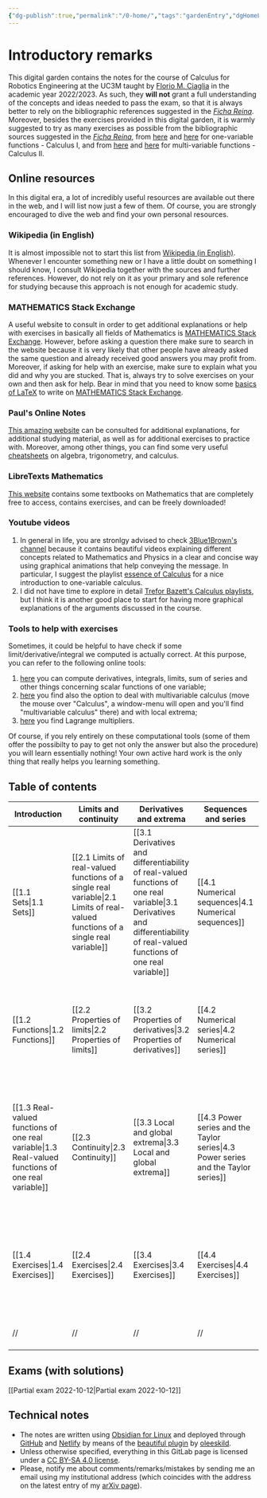 ```yaml
---
{"dg-publish":true,"permalink":"/0-home/","tags":"gardenEntry","dgHomeLink":true,"dgPassFrontmatter":false,"dgShowBacklinks":false,"dgShowLocalGraph":true,"dgShowInlineTitle":false,"dgShowFileTree":true,"dgEnableSearch":true}
---
```


# Introductory remarks

This digital garden contains the notes for the course of Calculus for Robotics Engineering at the UC3M taught by [Florio M. Ciaglia](https://floriomciaglia.wordpress.com/) in the academic year 2022/2023. As such, they **will not** grant a full understanding of the concepts and ideas needed to pass the exam, so that it is always better to rely on the bibliographic references suggested in the [_Ficha Reina_](https://aplicaciones.uc3m.es/cpa/generaFicha?est=381&plan=478&asig=19080&idioma=2). Moreover, besides the exercises provided in this digital garden, it is warmly suggested to try as many exercises as possible from the bibliographic sources suggested in the [_Ficha Reina_](https://aplicaciones.uc3m.es/cpa/generaFicha?est=381&plan=478&asig=19080&idioma=2), from [here](https://tutorial.math.lamar.edu/Problems/CalcI/CalcI.aspx) and [here](https://tutorial.math.lamar.edu/ProblemsNS/CalcI/CalcI.aspx) for one-variable functions - Calculus I, and from [here](https://tutorial.math.lamar.edu/Problems/CalcII/CalcII.aspx) and [here](https://tutorial.math.lamar.edu/ProblemsNS/CalcII/CalcII.aspx) for multi-variable functions - Calculus II.

## Online resources

In this digital era, a lot of incredibly useful resources are available out there in the web, and I will list now just a few of them. Of course, you are strongly encouraged to dive the web and find your own personal resources.

### Wikipedia (in English)

It is almost impossible not to start this list from [Wikipedia (in English)](https://en.wikipedia.org/wiki/Main_Page). Whenever I encounter something new or I have a little doubt on something I should know, I consult Wikipedia together with the sources and further references. However, do not rely on it as your primary and sole reference for studying because this approach is not enough for academic study. 

### MATHEMATICS Stack Exchange

A useful website to consult in order to get additional explanations or help with exercises in basically all fields of Mathematics is [MATHEMATICS Stack Exchange](https://math.stackexchange.com/). However, before asking a question there make sure to search in the website because it is very likely that other people have already asked the same question and already received good answers you may profit from. Moreover, if asking for help with an exercise, make sure to explain what you did and why you are stucked. That is, always try to solve exercises on your own and then ask for help. Bear in mind that you need to know some [basics of LaTeX](https://math.meta.stackexchange.com/questions/5020/mathjax-basic-tutorial-and-quick-reference) to write on [MATHEMATICS Stack Exchange](https://math.stackexchange.com/).

### Paul's Online Notes

[This amazing website](https://tutorial.math.lamar.edu/) can be consulted for additional explanations, for additional studying material, as well as for additional exercises to practice with. Moreover, among other things, you can find some very useful [cheatsheets](https://tutorial.math.lamar.edu/Extras/CheatSheets_Tables.aspx) on algebra, trigonometry, and calculus.

### LibreTexts Mathematics

[This website](https://math.libretexts.org/Bookshelves
) contains some textbooks on Mathematics that are completely free to access, contains exercises, and can be freely downloaded!

### Youtube videos

1) In general in life, you are stronlgy advised to check [3Blue1Brown's channel](https://www.youtube.com/c/3blue1brown/featured) because it contains beautiful videos explaining different concepts related to Mathematics and Physics in a clear and concise way using graphical animations that help conveying the message. In particular, I suggest the playlist [essence of Calculus](https://www.youtube.com/c/3blue1brown/playlists) for a nice introduction to one-variable calculus.
2) I did not have time to explore in detail [Trefor Bazett's Calculus playlists](https://www.youtube.com/c/DrTreforBazett/playlists), but I think it is another good place to start for having more graphical explanations of the arguments discussed in the course. 

### Tools to help with exercises

Sometimes, it could be helpful to have check if some limit/derivative/integral we computed is actually correct. At this purpose, you can refer to the following online tools:
  
1) [here](https://onsolver.com/ ) you can compute derivatives, integrals, limits, sum of series and other things concerning scalar functions of one variable;  
  2) [here](https://www.symbolab.com/solver/calculus-calculator ) you find also the option to deal with multivariable calculus (move the mouse over "Calculus", a window-menu will open and you'll find "multivariable calculus" there) and with local extrema;  
  3) [here](https://www.wolframalpha.com/widgets/gallery/view.jsp?id=1451afdfe5a25b2a316377c1cd488883) you find Lagrange multipliers.

Of course, if you rely entirely on these computational tools (some of them offer the possibilty to pay to get not only the answer but also the procedure) you will learn essentially nothing! Your own active hard work is the only thing that really helps you learning something.

## Table of contents

**Introduction** | **Limits and continuity** | **Derivatives and extrema** | **Sequences and series** | **Multivariable calculus** | **Integration**
 ---|---|---| ---| ---| ---
 [[1.1 Sets\|1.1 Sets]] | [[2.1 Limits of real-valued functions of a single real variable\|2.1 Limits of real-valued functions of a single real variable]] | [[3.1 Derivatives and differentiability of real-valued functions of one real variable\|3.1 Derivatives and differentiability of real-valued functions of one real variable]]| [[4.1 Numerical sequences\|4.1 Numerical sequences]]| [[5.1 From 1 to many dimensions\|5.1 From 1 to many dimensions]]| [[6.1 Anti-derivative and integrals of scalar functions\|6.1 Anti-derivative and integrals of scalar functions]]
 [[1.2 Functions\|1.2 Functions]] | [[2.2 Properties of limits\|2.2 Properties of limits]] | [[3.2 Properties of derivatives\|3.2 Properties of derivatives]] | [[4.2 Numerical series\|4.2 Numerical series]] | [[5.2 Limits and continuity of multivariable vector functions\|5.2 Limits and continuity of multivariable vector functions]]| [[6.2 Double integrals\|6.2 Double integrals]]
 [[1.3 Real-valued functions of one real variable\|1.3 Real-valued functions of one real variable]] | [[2.3 Continuity\|2.3 Continuity]]| [[3.3 Local and global extrema\|3.3 Local and global extrema]]| [[4.3 Power series and the Taylor series\|4.3 Power series and the Taylor series]]|[[5.3 Derivatives and differentiability of multivariable vector functions\|5.3 Derivatives and differentiability of multivariable vector functions]]|[[6.3 Triple integrals\|6.3 Triple integrals]]
[[1.4 Exercises\|1.4 Exercises]] | [[2.4 Exercises\|2.4 Exercises]]|[[3.4 Exercises\|3.4 Exercises]]|[[4.4 Exercises\|4.4 Exercises]]|[[5.4 Local and global extrema of multivariable scalar functions\|5.4 Local and global extrema of multivariable scalar functions]]|[[6.4 Exercises\|6.4 Exercises]]
// | // | // | // |  [[5.5 Exercises\|5.5 Exercises]] | //


## Exams (with solutions)

[[Partial exam 2022-10-12\|Partial exam 2022-10-12]]


## Technical notes 

- The notes are written using [Obsidian for Linux](https://obsidian.md/) and deployed through [GitHub](https://github.com/) and [Netlify](https://www.netlify.com/) by means of the [beautiful plugin](https://github.com/oleeskild/obsidian-digital-garden) by [oleeskild](https://github.com/oleeskild). 
- Unless otherwise specified, everything in this GitLab page is licensed under a [CC BY-SA 4.0 license](https://creativecommons.org/licenses/by-sa/4.0/).
-  Please, notify me about comments/remarks/mistakes by sending me an email using my institutional address (which coincides with the address on the latest entry of my [arXiv page](https://arxiv.org/search/?searchtype=author&query=Ciaglia%2C+F+M)).





